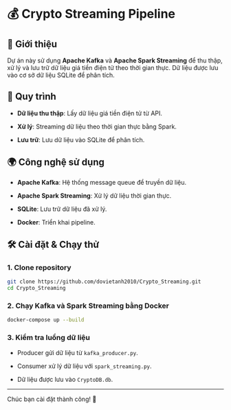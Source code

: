 # 💰 Crypto Streaming Pipeline

## 📡 Giới thiệu

Dự án này sử dụng **Apache Kafka** và **Apache Spark Streaming** để thu thập, xử lý và lưu trữ dữ liệu giá tiền điện tử theo thời gian thực. Dữ liệu được lưu vào cơ sở dữ liệu SQLite để phân tích.

## 🔄 Quy trình

- **Dữ liệu thu thập**: Lấy dữ liệu giá tiền điện tử từ API.

- **Xử lý**: Streaming dữ liệu theo thời gian thực bằng Spark.

- **Lưu trữ**: Lưu dữ liệu vào SQLite để phân tích.

## 🌍 Công nghệ sử dụng

- **Apache Kafka**: Hệ thống message queue để truyền dữ liệu.

- **Apache Spark Streaming**: Xử lý dữ liệu thời gian thực.

- **SQLite**: Lưu trữ dữ liệu đã xử lý.

- **Docker**: Triển khai pipeline.

## 🛠️ Cài đặt & Chạy thử

### 1. Clone repository
``` bash
git clone https://github.com/dovietanh2010/Crypto_Streaming.git
cd Crypto_Streaming
```
### 2. Chạy Kafka và Spark Streaming bằng Docker
``` bash
docker-compose up --build
```
### 3. Kiểm tra luồng dữ liệu

- Producer gửi dữ liệu từ `kafka_producer.py`.

- Consumer xử lý dữ liệu với `spark_streaming.py`.

- Dữ liệu được lưu vào `CryptoDB.db`.

---
Chúc bạn cài đặt thành công! 🚀

